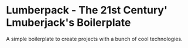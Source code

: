 # Lumberpack - The 21st Century' Lmuberjack's  Boilerplate

A simple boilerplate to create projects with a bunch of cool technologies.
